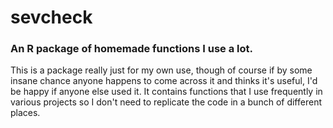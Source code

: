 # sevcheck
### An R package of homemade functions I use a lot.

This is a package really just for my own use, though of course if by some insane chance anyone happens to come across it and thinks it's useful, I'd be happy if anyone else used it. It contains functions that I use frequently in various projects so I don't need to replicate the code in a bunch of different places. 
